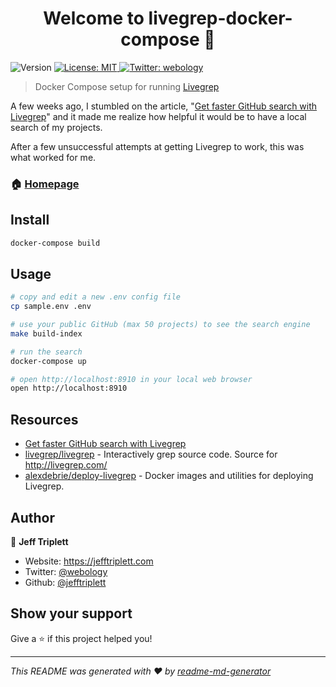 <h1 align="center">Welcome to livegrep-docker-compose 👋</h1>
<p>
  <img alt="Version" src="https://img.shields.io/badge/version-0.1.0-blue.svg?cacheSeconds=2592000" />
  <a href="#" target="_blank">
    <img alt="License: MIT" src="https://img.shields.io/badge/License-MIT-yellow.svg" />
  </a>
  <a href="https://twitter.com/webology" target="_blank">
    <img alt="Twitter: webology" src="https://img.shields.io/twitter/follow/webology.svg?style=social" />
  </a>
</p>

> Docker Compose setup for running [Livegrep](https://github.com/livegrep/livegrep)

A few weeks ago, I stumbled on the article, "[Get faster GitHub search with Livegrep](https://www.alexdebrie.com/posts/faster-code-search-livegrep/)" and it made me realize how helpful it would be to have a local search of my projects.

After a few unsuccessful attempts at getting Livegrep to work, this was what worked for me. 


### 🏠 [Homepage](https://github.com/alexdebrie/deploy-livegrep)

## Install

```sh
docker-compose build 
```

## Usage

```sh
# copy and edit a new .env config file
cp sample.env .env

# use your public GitHub (max 50 projects) to see the search engine
make build-index

# run the search
docker-compose up

# open http://localhost:8910 in your local web browser
open http://localhost:8910
```
## Resources

- [Get faster GitHub search with Livegrep](https://www.alexdebrie.com/posts/faster-code-search-livegrep/)
- [livegrep/livegrep](https://github.com/livegrep/livegrep) - Interactively grep source code. Source for http://livegrep.com/
- [alexdebrie/deploy-livegrep](https://github.com/alexdebrie/deploy-livegrep) - Docker images and utilities for deploying Livegrep.

## Author

👤 **Jeff Triplett**

* Website: https://jefftriplett.com
* Twitter: [@webology](https://twitter.com/webology)
* Github: [@jefftriplett](https://github.com/jefftriplett)

## Show your support

Give a ⭐️ if this project helped you!

***
_This README was generated with ❤️ by [readme-md-generator](https://github.com/kefranabg/readme-md-generator)_
